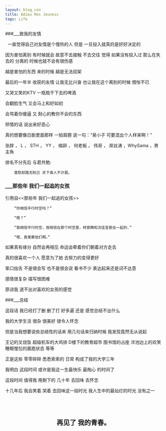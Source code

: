 ```yaml
---
layout: blog_con
title: Adieu Mes Jeuness
tags: Life
---
```


###&#95;&#95;&#95;致我的友情

&nbsp;&nbsp;一直觉得自己对友情是个慢热的人 但是 一旦投入就真的是好好决定的

因为害怕离别 有时候就会 故意不去接触 不去交往 觉得 如果没有投入过 那么在失去的 分离的 时候也就不会有很伤感

越是害怕的东西 来的时候 越是无法招架 

最后的一年半 收获的友情 让我无比兴奋 也让我在这个离别的时候 惆怅不已

又哭又笑的KTV 一瓶瓶干下去的啤酒  

会翻脸生气 又会马上和好如初

会骂着你傻逼 又 耐心的教你不会的东西 

矫情的话 说出来好恶心 

真的想要像日剧里面那样 一拍肩膀 说一句：“臭小子 可要混出个人样来啊！“

张胖 ， L ， STH ， YY ， 缩卵 ， 何老板 ， 伟哥 ， 屌丝涛 ，WhySama ，男主角

排名不分先后 与君共勉:	

	
		莫愁前路无知己 天下谁人不识君。

<!--more-->


### &#95;&#95;&#95;那些年 我们一起追的女孩


引用自<<那些年 我们一起追的女孩>>	


		“你相信平行时空吗？”

		“嗯？”

		“我相信平行时空，我相信在那个时空里，柯景腾和沈佳宜是在一起的.”

		“嗯，真羡慕他们啊。”

如果真有缘分 自然会再相见 命运会牵着你们朝着对方走去

真的很喜欢一个人 愿意为了她 去努力的变得更好

笨口拙舌 不是很会写 也不是很会说 看书不少 表达起来还是词不达意 

感情很复杂 描写很困难 

原谅我 道不出对喜欢的女孩的感觉


###&#95;&#95;&#95;总结

这段话 我已经打了删 删了打 好多遍 还是 感觉总结不出什么

我的大学生活 很杂 很美好 很令人怀念 

但是当我想要说些总结性的话来 用几句话来归纳时候  我发现竟然无从说起 

王记的叉烧饭 超级机车的大鸡排 D楼下的教育超市 图书馆的占座 泮池边上的欢笑 睡眼惺忪的晨跑状态 等等

正是这些 零零碎碎 悉悉索索的 日常 构成了我的大学三年 

我明白 这段时间 或许是我这一生最快乐 最掏心 的时间了 

这段时间 值得我 用剩下的 几十年 去回味 去怀念 

十几年后 我会笑着 哭着 去回味这一段时光 我人生中的最灿烂的时光 没有之一

</br>
</br>


<h2 style="text-align:center;font-weight:bold">再见了 我的青春。</h2>

</br>
</br>


